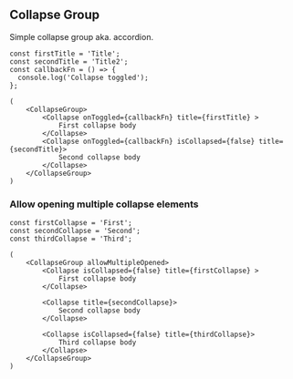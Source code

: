 ## Collapse Group

Simple collapse group aka. accordion.

    const firstTitle = 'Title';
    const secondTitle = 'Title2';
    const callbackFn = () => {
      console.log('Collapse toggled');
    };

    (
        <CollapseGroup>
            <Collapse onToggled={callbackFn} title={firstTitle} >
                First collapse body
            </Collapse>
            <Collapse onToggled={callbackFn} isCollapsed={false} title={secondTitle}>
                Second collapse body
            </Collapse>
        </CollapseGroup>
    )

### Allow opening multiple collapse elements

    const firstCollapse = 'First';
    const secondCollapse = 'Second';
    const thirdCollapse = 'Third';
    
    (
        <CollapseGroup allowMultipleOpened>
            <Collapse isCollapsed={false} title={firstCollapse} >
                First collapse body
            </Collapse>
            
            <Collapse title={secondCollapse}>
                Second collapse body
            </Collapse>
                        
            <Collapse isCollapsed={false} title={thirdCollapse}>
                Third collapse body
            </Collapse>
        </CollapseGroup>
    )

